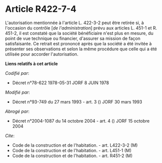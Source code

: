 # Article R422-7-4

L'autorisation mentionnée à l'article L. 422-3-2 peut être retirée si, à l'occasion du contrôle [*de l'administration*] prévu
aux articles L. 451-1 et R. 451-2, il est constaté que la société bénéficiaire n'est plus en mesure, du point de vue
technique ou financier, d'assurer sa mission de façon satisfaisante. Ce retrait est prononcé après que la société a été
invitée à présenter ses observations et selon la même procédure que celle qui a été utilisée pour accorder l'autorisation.

**Liens relatifs à cet article**

_Codifié par_:

  - Décret n°78-622 1978-05-31 JORF 8 JUIN 1978

_Modifié par_:

  - Décret n°93-749 du 27 mars 1993 - art. 3 () JORF 30 mars 1993

_Abrogé par_:

  - Décret n°2004-1087 du 14 octobre 2004 - art. 4 () JORF 15 octobre 2004

_Cite_:

  - Code de la construction et de l'habitation. - art. L422-3-2 (M)
  - Code de la construction et de l'habitation. - art. L451-1 (M)
  - Code de la construction et de l'habitation. - art. R451-2 (M)
